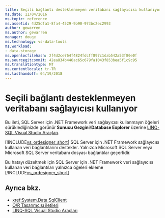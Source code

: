 ```yaml
---
title: Seçili bağlantı desteklenmeyen veritabanı sağlayıcısı kullanıyor
ms.date: 11/04/2016
ms.topic: reference
ms.assetid: 4d25dfa1-8fa4-4529-9b90-973bc2ec2993
author: gewarren
ms.author: gewarren
manager: douge
ms.technology: vs-data-tools
ms.workload:
- data-storage
ms.openlocfilehash: 2f4d2ce764f4824fdcff897c1dab542a53f80e0f
ms.sourcegitcommit: 42ea834b446ac65c679fa1043f853bea5f1c9c95
ms.translationtype: MT
ms.contentlocale: tr-TR
ms.lasthandoff: 04/19/2018
---
```

# <a name="the-selected-connection-uses-an-unsupported-database-provider"></a>Seçili bağlantı desteklenmeyen veritabanı sağlayıcısı kullanıyor

Bu ileti, SQL Server için .NET Framework veri sağlayıcısı kullanmayın öğeleri sürüklediğinizde görünür **Sunucu Gezgini**/**Database Explorer** üzerine [LINQ-SQL Visual Studio Araçları](../data-tools/linq-to-sql-tools-in-visual-studio2.md).

[!INCLUDE[vs_ordesigner_short](../data-tools/includes/vs_ordesigner_short_md.md)] SQL Server için .NET Framework sağlayıcısı kullanan veri bağlantılarını destekler. Yalnızca Microsoft SQL Server veya Microsoft SQL Server veritabanı dosyası bağlantılar geçerlidir.

Bu hatayı düzeltmek için SQL Server için .NET Framework veri sağlayıcısı kullanan veri bağlantıları yalnızca öğeleri ekleme [!INCLUDE[vs_ordesigner_short](../data-tools/includes/vs_ordesigner_short_md.md)].

## <a name="see-also"></a>Ayrıca bkz.

- <xref:System.Data.SqlClient>
- [O/R Tasarımcısı iletileri](../data-tools/o-r-designer-messages.md)
- [LINQ-SQL Visual Studio Araçları](../data-tools/linq-to-sql-tools-in-visual-studio2.md)
